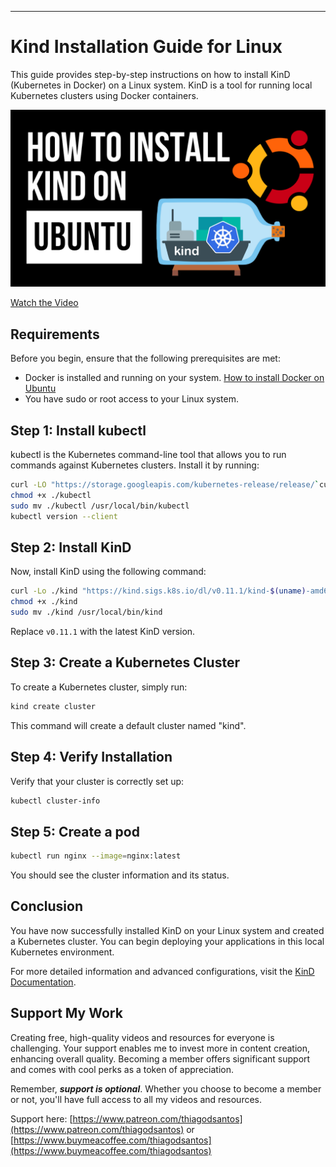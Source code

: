 
---
# Kind Installation Guide for Linux

This guide provides step-by-step instructions on how to install KinD (Kubernetes in Docker) on a Linux system. KinD is a tool for running local Kubernetes clusters using Docker containers.

[![How to Install KinD on Ubuntu](kind-ubuntu.png)](https://www.youtube.com/watch?v=rFAQRhi-Vs0)

[Watch the Video](https://www.youtube.com/watch?v=rFAQRhi-Vs0)

## Requirements

Before you begin, ensure that the following prerequisites are met:
- Docker is installed and running on your system. [How to install Docker on Ubuntu](https://www.youtube.com/watch?v=8MrnvUSW_34)
- You have sudo or root access to your Linux system.

## Step 1: Install kubectl

kubectl is the Kubernetes command-line tool that allows you to run commands against Kubernetes clusters. Install it by running:

```bash
curl -LO "https://storage.googleapis.com/kubernetes-release/release/`curl -s https://storage.googleapis.com/kubernetes-release/release/stable.txt`/bin/linux/amd64/kubectl"
chmod +x ./kubectl
sudo mv ./kubectl /usr/local/bin/kubectl
kubectl version --client
```

## Step 2: Install KinD

Now, install KinD using the following command:

```bash
curl -Lo ./kind "https://kind.sigs.k8s.io/dl/v0.11.1/kind-$(uname)-amd64"
chmod +x ./kind
sudo mv ./kind /usr/local/bin/kind
```

Replace `v0.11.1` with the latest KinD version.

## Step 3: Create a Kubernetes Cluster

To create a Kubernetes cluster, simply run:

```bash
kind create cluster
```

This command will create a default cluster named "kind".

## Step 4: Verify Installation

Verify that your cluster is correctly set up:

```bash
kubectl cluster-info
```
## Step 5: Create a pod

```bash
kubectl run nginx --image=nginx:latest
```
You should see the cluster information and its status.

## Conclusion

You have now successfully installed KinD on your Linux system and created a Kubernetes cluster. You can begin deploying your applications in this local Kubernetes environment.

For more detailed information and advanced configurations, visit the [KinD Documentation](https://kind.sigs.k8s.io/docs/user/quick-start/).

## Support My Work

Creating free, high-quality videos and resources for everyone is challenging. Your support enables me to invest more in content creation, enhancing overall quality. Becoming a member offers significant support and comes with cool perks as a token of appreciation.

Remember, ***support is optional***. Whether you choose to become a member or not, you'll have full access to all my videos and resources.

Support here: [https://www.patreon.com/thiagodsantos](https://www.patreon.com/thiagodsantos) or [https://www.buymeacoffee.com/thiagodsantos](https://www.buymeacoffee.com/thiagodsantos)

